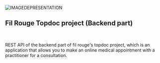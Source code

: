 ![IMAGEDEPRESENTATION](src/public/assets/images/Presentation-image-of-the-fil-rouge-topdoc-project.png)

## Fil Rouge Topdoc project (Backend part)

<br>

<p>
REST API of the backend part of fil rouge's topdoc project, which is an application that allows you to make an online medical appointment with a practitioner for a consultation.
</p>
